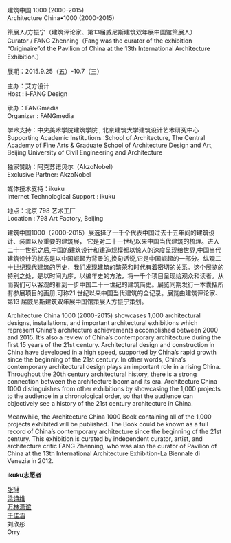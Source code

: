 建筑中国 1000 (2000-2015)  
Architecture China•1000 (2000-2015)  

策展人/方振宁（建筑评论家、第13届威尼斯建筑双年展中国馆策展人）  
Curator / FANG Zhenning（Fang was the curator of the exhibition “Originaire”of the Pavilion of China at the 13th International Architecture Exhibition.）

展期：2015.9.25（五）-10.7（三）     

主办：艾方设计  
Host : i-FANG Design  

承办：FANGmedia  
Organizer : FANGmedia  

学术支持：中央美术学院建筑学院 , 北京建筑大学建筑设计艺术研究中心  
Supporting Academic Institutions :School of Architecture, The Central Academy of Fine Arts & Graduate School of Architecture Design and Art, Beijing University of Civil Engineering and Architecture  

独家赞助：阿克苏诺贝尔（AkzoNobel）  
Exclusive Partner: AkzoNobel  

媒体技术支持：ikuku  
Internet Technological Support : ikuku  

地点：北京 798 艺术工厂  
Location : 798 Art Factory, Beijing  

建筑中国1000（2000-2015）展选择了一千个代表中国过去十五年间的建筑设计、装置以及重要的建筑展， 它是对二十一世纪以来中国当代建筑的梳理。进入二十一世纪之后,中国的建筑设计和建造规模都以惊人的速度呈现给世界,中国当代建筑设计的状态是以中国崛起为背景的,换句话说,它是中国崛起的一部分。纵观二十世纪现代建筑的历史，我们发现建筑的繁荣和时代有着密切的关系。这个展览的特别之处，是以时间为序，以编年史的方法，将一千个项目呈现给观众和读者。从而我们可以客观的看到一步中国二十一世纪的建筑简史。展览同期发行一本囊括所有参展项目的画册,可称21 世纪以来中国当代建筑的全记录。展览由建筑评论家、第13 届威尼斯建筑双年展中国馆策展人方振宁策划。  

Architecture China 1000 (2000-2015) showcases 1,000 architectural designs, installations, and important architectural exhibitions which represent China’s architecture achievements accomplished between 2000 and 2015. It’s also a review of China’s contemporary architecture during the first 15 years of the 21st century. Architectural design and construction in China have developed in a high speed, supported by China’s rapid growth since the beginning of the 21st century. In other words, China’s contemporary architectural design plays an important role in a rising China. Throughout the 20th century architectural history, there is a strong connection between the architecture boom and its era. Architecture China 1000 distinguishes from other exhibitions by showcasing the 1,000 projects to the audience in a chronological order, so that the audience can objectively see a history of the 21st century architecture in China.  

Meanwhile, the Architecture China 1000 Book containing all of the 1,000 projects exhibited will be published. The Book could be known as a full record of China’s contemporary architecture since the beginning of the 21st century. This exhibition is curated by independent curator, artist, and architecture critic FANG Zhenning, who was also the curator of Pavilion of China at the 13th International Architecture Exhibition-La Biennale di Venezia in 2012.  


**ikuku志愿者**  

[张琳](http://www.ikuku.cn/name/9555)  
[梁诗维](http://www.ikuku.cn/name/9703)    
[万林潇谊](http://www.ikuku.cn/name/9549)   
[于佳涵](http://www.ikuku.cn/user/16843)  
刘欣彤    
Orry  
